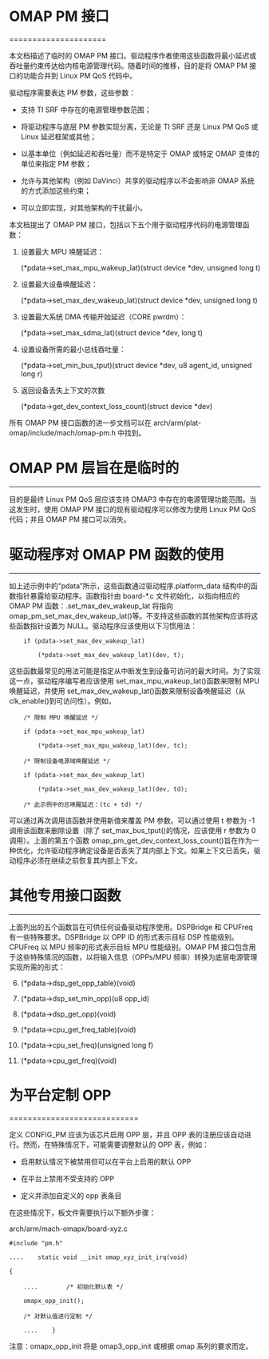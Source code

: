 # OMAP PM 接口

=====================

本文档描述了临时的 OMAP PM 接口。驱动程序作者使用这些函数将最小延迟或吞吐量约束传达给内核电源管理代码。随着时间的推移，目的是将 OMAP PM 接口的功能合并到 Linux PM QoS 代码中。

驱动程序需要表达 PM 参数，这些参数：

- 支持 TI SRF 中存在的电源管理参数范围；

- 将驱动程序与底层 PM 参数实现分离，无论是 TI SRF 还是 Linux PM QoS 或 Linux 延迟框架或其他；

- 以基本单位（例如延迟和吞吐量）而不是特定于 OMAP 或特定 OMAP 变体的单位来指定 PM 参数；

- 允许与其他架构（例如 DaVinci）共享的驱动程序以不会影响非 OMAP 系统的方式添加这些约束；

- 可以立即实现，对其他架构的干扰最小。

本文档提出了 OMAP PM 接口，包括以下五个用于驱动程序代码的电源管理函数：

1. 设置最大 MPU 唤醒延迟：

   (*pdata->set_max_mpu_wakeup_lat)(struct device *dev, unsigned long t)

2. 设置最大设备唤醒延迟：

   (*pdata->set_max_dev_wakeup_lat)(struct device *dev, unsigned long t)

3. 设置最大系统 DMA 传输开始延迟（CORE pwrdm）：

   (*pdata->set_max_sdma_lat)(struct device *dev, long t)

4. 设置设备所需的最小总线吞吐量：

   (*pdata->set_min_bus_tput)(struct device *dev, u8 agent_id, unsigned long r)

5. 返回设备丢失上下文的次数

   (*pdata->get_dev_context_loss_count)(struct device *dev)

所有 OMAP PM 接口函数的进一步文档可以在 arch/arm/plat-omap/include/mach/omap-pm.h 中找到。

# OMAP PM 层旨在是临时的

---------------------------------------------

目的是最终 Linux PM QoS 层应该支持 OMAP3 中存在的电源管理功能范围。当这发生时，使用 OMAP PM 接口的现有驱动程序可以修改为使用 Linux PM QoS 代码；并且 OMAP PM 接口可以消失。

# 驱动程序对 OMAP PM 函数的使用

-------------------------------------

如上述示例中的“pdata”所示，这些函数通过驱动程序.platform_data 结构中的函数指针暴露给驱动程序。函数指针由 board-*.c 文件初始化，以指向相应的 OMAP PM 函数：.set_max_dev_wakeup_lat 将指向 omap_pm_set_max_dev_wakeup_lat()等。不支持这些函数的其他架构应该将这些函数指针设置为 NULL。驱动程序应该使用以下习惯用法：

        if (pdata->set_max_dev_wakeup_lat)

            (*pdata->set_max_dev_wakeup_lat)(dev, t);

这些函数最常见的用法可能是指定从中断发生到设备可访问的最大时间。为了实现这一点，驱动程序编写者应该使用 set_max_mpu_wakeup_lat()函数来限制 MPU 唤醒延迟，并使用 set_max_dev_wakeup_lat()函数来限制设备唤醒延迟（从 clk_enable()到可访问性）。例如，

        /* 限制 MPU 唤醒延迟 */

        if (pdata->set_max_mpu_wakeup_lat)

            (*pdata->set_max_mpu_wakeup_lat)(dev, tc);

        /* 限制设备电源域唤醒延迟 */

        if (pdata->set_max_dev_wakeup_lat)

            (*pdata->set_max_dev_wakeup_lat)(dev, td);

        /* 此示例中的总唤醒延迟：(tc + td) */

可以通过再次调用该函数并使用新值来覆盖 PM 参数。可以通过使用 t 参数为 -1 调用该函数来删除设置（除了 set_max_bus_tput()的情况，应该使用 r 参数为 0 调用）。上面的第五个函数 omap_pm_get_dev_context_loss_count()旨在作为一种优化，允许驱动程序确定设备是否丢失了其内部上下文。如果上下文已丢失，驱动程序必须在继续之前恢复其内部上下文。

# 其他专用接口函数

-------------------------------------

上面列出的五个函数旨在可供任何设备驱动程序使用。DSPBridge 和 CPUFreq 有一些特殊要求。DSPBridge 以 OPP ID 的形式表示目标 DSP 性能级别。CPUFreq 以 MPU 频率的形式表示目标 MPU 性能级别。OMAP PM 接口包含用于这些特殊情况的函数，以将输入信息（OPPs/MPU 频率）转换为底层电源管理实现所需的形式：

6. (*pdata->dsp_get_opp_table)(void)

7. (*pdata->dsp_set_min_opp)(u8 opp_id)

8. (*pdata->dsp_get_opp)(void)

9. (*pdata->cpu_get_freq_table)(void)

10. (*pdata->cpu_set_freq)(unsigned long f)

11. (*pdata->cpu_get_freq)(void)

# 为平台定制 OPP

============================

定义 CONFIG_PM 应该为该芯片启用 OPP 层，并且 OPP 表的注册应该自动进行。然而，在特殊情况下，可能需要调整默认的 OPP 表，例如：

 * 启用默认情况下被禁用但可以在平台上启用的默认 OPP

 * 在平台上禁用不受支持的 OPP

 * 定义并添加自定义的 opp 表条目

在这些情况下，板文件需要执行以下额外步骤：

arch/arm/mach-omapx/board-xyz.c

	#include "pm.h"

	.... 	static void __init omap_xyz_init_irq(void)

	{

		.... 		/* 初始化默认表 */

		omapx_opp_init();

		/* 对默认值进行定制 */

		.... 	}

注意：omapx_opp_init 将是 omap3_opp_init 或根据 omap 系列的要求而定。